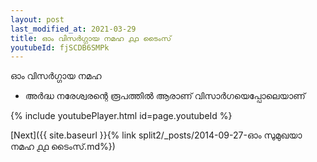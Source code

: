 ```yaml
---
layout: post
last_modified_at: 2021-03-29
title: ഓം വിസർഗ്ഗായ നമഹ ൧൧ ടൈംസ്
youtubeId: fjSCDB6SMPk
---
```

 
 
 ഓം വിസർഗ്ഗായ നമഹ 
 
 -  അർദ്ധ നരേശ്വരന്റെ രൂപത്തിൽ ആരാണ് വിസാർഗയെപ്പോലെയാണ് 
 
  
 
  
 
 
 
 
 
 


{% include youtubePlayer.html id=page.youtubeId %}
 
[Next]({{ site.baseurl }}{% link  split2/_posts/2014-09-27-ഓം സുമുഖയാ നമഹ ൧൧ ടൈംസ്.md%})
 
